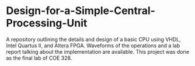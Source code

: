 # Design-for-a-Simple-Central-Processing-Unit
A repository outlining the details and design of a basic CPU using VHDL, Intel Quartus II, and Altera FPGA. Waveforms of the operations and a lab report talking about the implementation are available. This project was done as the final lab of COE 328.
